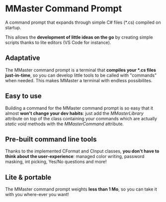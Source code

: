 # MMaster Command Prompt
A command prompt that expands through simple C# files (*.cs) compiled on startup.

This allows the **development of little ideas on the go** by creating simple scripts thanks to lite editors (VS Code for instance).

## Adaptative

The MMaster command prompt is a terminal that **compiles your \*.cs files just-in-time**, so you can develop little tools to be called with "commands" when needed. This makes MMaster a terminal with endless possibilites.

## Easy to use

Building a command for the MMaster command prompt is so easy that it almost **won't change your dev habits**: just add the *MMasterLibrary* attribute on top of the class containing your commands which are actually *static void* methods with the *MMasterCommand* attribute.

## Pre-built command line tools

Thanks to the implemented CFormat and CInput classes, **you don't have to think about the user-experience**: managed color writing, password masking, int picking, Yes/No questions and more!

## Lite & portable

The MMaster command prompt weights **less than 1 Mo**, so you can take it with you where-ever you want!
